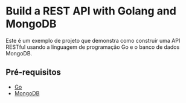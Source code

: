 # Build a REST API with Golang and MongoDB

Este é um exemplo de projeto que demonstra como construir uma API RESTful usando a linguagem de programação Go e o banco de dados MongoDB.

## Pré-requisitos
* [Go](https://golang.org/dl/)
* [MongoDB](https://www.mongodb.com/download-center/community)